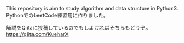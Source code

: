 This repository is aim to study algorithm and data structure in Python3.
PythonでのLeetCode練習用に作りました。

解説をQiitaに投稿しているのでもしよければそちらもどうぞ。
https://qiita.com/KueharX
